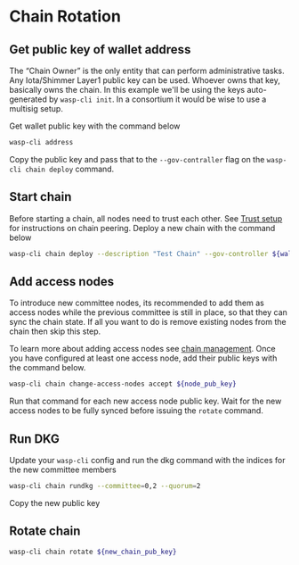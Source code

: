 # Chain Rotation

## Get public key of wallet address

The “Chain Owner” is the only entity that can perform administrative tasks. Any Iota/Shimmer Layer1 public key can be used. Whoever owns that key, basically owns the chain. 
In this example we'll be using the keys auto-generated by `wasp-cli init`.  In a consortium it would be wise to use a multisig setup.

Get wallet public key with the command below

```bash
wasp-cli address
```

Copy the public key and pass that to the `--gov-contraller` flag on the `wasp-cli chain deploy` command.

## Start chain

Before starting a chain, all nodes need to trust each other. See [Trust setup](./setting-up-a-chain.md#trust-setup) for instructions on chain peering. Deploy a new chain with the command below

```bash
wasp-cli chain deploy --description "Test Chain" --gov-controller ${wallet_public_key} --committee 0,1 --evm-chainid 1076
```

## Add access nodes

To introduce new committee nodes, its recommended to add them as access nodes while the previous committee is still in place, so that they can sync the chain state.
If all you want to do is remove existing nodes from the chain then skip this step.

To learn more about adding access nodes see [chain management](./chain-management.md#changing-access-nodes). Once you have configured at least one access node, add their public keys with the command below.

```bash
wasp-cli chain change-access-nodes accept ${node_pub_key}
```

Run that command for each new access node public key.
Wait for the new access nodes to be fully synced before issuing the `rotate` command.

## Run DKG

Update your `wasp-cli` config and run the dkg command with the indices for the new committee members

```bash
wasp-cli chain rundkg --committee=0,2 --quorum=2
```

Copy the new public key

## Rotate chain

```bash
wasp-cli chain rotate ${new_chain_pub_key}
```
